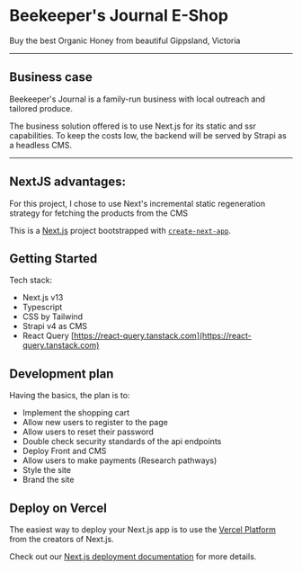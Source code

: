 # Beekeeper's Journal E-Shop

Buy the best Organic Honey from beautiful Gippsland, Victoria

---------


## Business case

Beekeeper's Journal is a family-run business with local outreach and tailored produce.

The business solution offered is to use Next.js for its static and ssr capabilities. To keep the costs low, the backend will be served by Strapi as a headless CMS.


--------

## NextJS advantages:
For this project, I chose to use Next's incremental static regeneration strategy for fetching the products from the CMS



This is a [Next.js](https://nextjs.org/) project bootstrapped with [`create-next-app`](https://github.com/vercel/next.js/tree/canary/packages/create-next-app).

## Getting Started

Tech stack:
  - Next.js v13
  - Typescript
  - CSS by Tailwind
  - Strapi v4 as CMS
  - React Query [https://react-query.tanstack.com](https://react-query.tanstack.com)


## Development plan
Having the basics, the plan is to:
- Implement the shopping cart
- Allow new users to register to the page
- Allow users to reset their password
- Double check security standards of the api endpoints
- Deploy Front and CMS
- Allow users to make payments (Research pathways)
- Style the site
- Brand the site


## Deploy on Vercel

The easiest way to deploy your Next.js app is to use the [Vercel Platform](https://vercel.com/new?utm_medium=default-template&filter=next.js&utm_source=create-next-app&utm_campaign=create-next-app-readme) from the creators of Next.js.

Check out our [Next.js deployment documentation](https://nextjs.org/docs/deployment) for more details.
